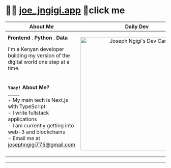 # 🏄‍♂️ [joe_jngigi.app](https://joe-jngigi.vercel.app/)  🤙click me

|About Me|Daily Dev
|-----------------|-----------------|
| **Frontend** . **Python** . **Data** </br> <p align="left">I'm a Kenyan developer building my version of the digital world one step at a time. </br></br></br> **`Yaay!`**  **About Me?** </br> _____ </br> - My main tech is Next.js with TypeScript</br> - I write fullstack applications</br> - I am currently getting into web-3 and blockchains </br> - Email me at <a></a> [josephngigi775@gmail.com](mailto:josephngigi775@gmail.com)</p> | <p align="center"> <a href="https://app.daily.dev/joejngigi922"><img src="https://api.daily.dev/devcards/v2/MkkU9KtQPKsF9wHSBU4Rh.png?r=bbs&type=default" width="356" alt="Joseph Ngigi's Dev Card"/></a> </p> |

----
